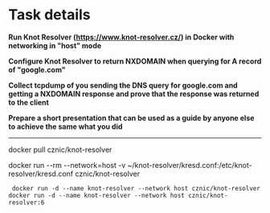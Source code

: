 # Task details

**Run Knot Resolver (https://www.knot-resolver.cz/) in Docker with networking in "host" mode**

**Configure Knot Resolver to return NXDOMAIN when querying for A record of "google.com"**

**Collect tcpdump of you sending the DNS query for google.com and getting a NXDOMAIN response and prove that the response was returned to the client**

**Prepare a short presentation that can be used as a guide by anyone else to achieve the same what you did**
______________________________
docker pull cznic/knot-resolver

docker run --rm --network=host -v ~/knot-resolver/kresd.conf:/etc/knot-resolver/kresd.conf cznic/knot-resolver

     docker run -d --name knot-resolver --network host cznic/knot-resolver
    docker run -d --name knot-resolver --network host cznic/knot-resolver:6
  
